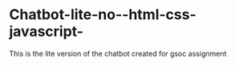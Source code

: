 # Chatbot-lite-no--html-css-javascript-
This is the lite version of the chatbot created for gsoc assignment 
